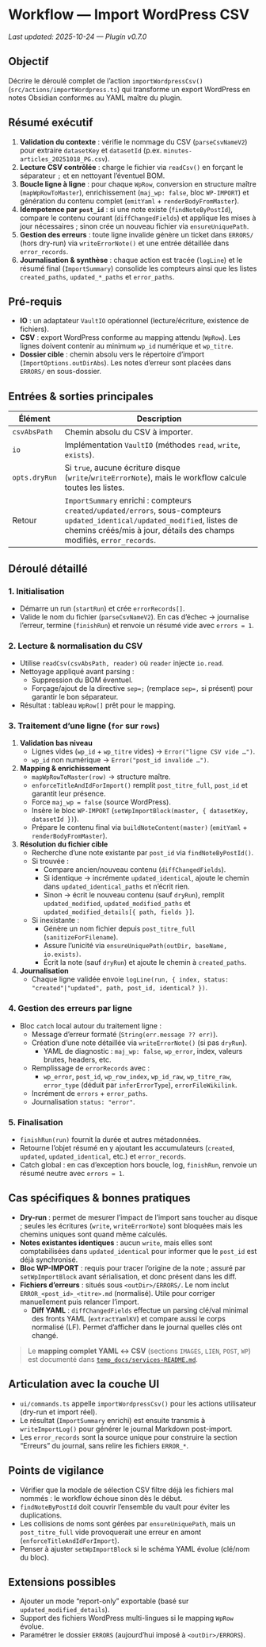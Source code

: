 # Workflow — Import WordPress CSV
_Last updated: 2025-10-24 — Plugin v0.7.0_

## Objectif
Décrire le déroulé complet de l’action `importWordpressCsv()` (`src/actions/importWordpress.ts`) qui transforme un export WordPress en notes Obsidian conformes au YAML maître du plugin.

## Résumé exécutif
1. **Validation du contexte** : vérifie le nommage du CSV (`parseCsvNameV2`) pour extraire `datasetKey` et `datasetId` (p.ex. `minutes-articles_20251018_PG.csv`).
2. **Lecture CSV contrôlée** : charge le fichier via `readCsv()` en forçant le séparateur `;` et en nettoyant l’éventuel BOM.
3. **Boucle ligne à ligne** : pour chaque `WpRow`, conversion en structure maître (`mapWpRowToMaster`), enrichissement (`maj_wp: false`, bloc `WP-IMPORT`) et génération du contenu complet (`emitYaml` + `renderBodyFromMaster`).
4. **Idempotence par `post_id`** : si une note existe (`findNoteByPostId`), compare le contenu courant (`diffChangedFields`) et applique les mises à jour nécessaires ; sinon crée un nouveau fichier via `ensureUniquePath`.
5. **Gestion des erreurs** : toute ligne invalide génère un ticket dans `ERRORS/` (hors dry-run) via `writeErrorNote()` et une entrée détaillée dans `error_records`.
6. **Journalisation & synthèse** : chaque action est tracée (`logLine`) et le résumé final (`ImportSummary`) consolide les compteurs ainsi que les listes `created_paths`, `updated_*_paths` et `error_paths`.

## Pré-requis
- **IO** : un adaptateur `VaultIO` opérationnel (lecture/écriture, existence de fichiers).
- **CSV** : export WordPress conforme au mapping attendu (`WpRow`). Les lignes doivent contenir au minimum `wp_id` numérique et `wp_titre`.
- **Dossier cible** : chemin absolu vers le répertoire d’import (`ImportOptions.outDirAbs`). Les notes d’erreur sont placées dans `ERRORS/` en sous-dossier.

## Entrées & sorties principales
| Élément | Description |
| --- | --- |
| `csvAbsPath` | Chemin absolu du CSV à importer. |
| `io` | Implémentation `VaultIO` (méthodes `read`, `write`, `exists`). |
| `opts.dryRun` | Si `true`, aucune écriture disque (`write`/`writeErrorNote`), mais le workflow calcule toutes les listes. |
| Retour | `ImportSummary` enrichi : compteurs `created/updated/errors`, sous-compteurs `updated_identical/updated_modified`, listes de chemins créés/mis à jour, détails des champs modifiés, `error_records`. |

## Déroulé détaillé
### 1. Initialisation
- Démarre un run (`startRun`) et crée `errorRecords[]`.
- Valide le nom du fichier (`parseCsvNameV2`). En cas d’échec → journalise l’erreur, termine (`finishRun`) et renvoie un résumé vide avec `errors = 1`.

### 2. Lecture & normalisation du CSV
- Utilise `readCsv(csvAbsPath, reader)` où `reader` injecte `io.read`.
- Nettoyage appliqué avant parsing :
  - Suppression du BOM éventuel.
  - Forçage/ajout de la directive `sep=;` (remplace `sep=,` si présent) pour garantir le bon séparateur.
- Résultat : tableau `WpRow[]` prêt pour le mapping.

### 3. Traitement d’une ligne (`for` sur `rows`)
1. **Validation bas niveau**
   - Lignes vides (`wp_id` + `wp_titre` vides) → `Error("ligne CSV vide …")`.
   - `wp_id` non numérique → `Error("post_id invalide …")`.
2. **Mapping & enrichissement**
   - `mapWpRowToMaster(row)` → structure maître.
   - `enforceTitleAndIdForImport()` remplit `post_titre_full`, `post_id` et garantit leur présence.
   - Force `maj_wp = false` (source WordPress).
   - Insère le bloc `WP-IMPORT` (`setWpImportBlock(master, { datasetKey, datasetId })`).
   - Prépare le contenu final via `buildNoteContent(master)` (`emitYaml` + `renderBodyFromMaster`).
3. **Résolution du fichier cible**
   - Recherche d’une note existante par `post_id` via `findNoteByPostId()`.
   - Si trouvée :
     - Compare ancien/nouveau contenu (`diffChangedFields`).
     - Si identique → incrémente `updated_identical`, ajoute le chemin dans `updated_identical_paths` et n’écrit rien.
     - Sinon → écrit le nouveau contenu (sauf `dryRun`), remplit `updated_modified`, `updated_modified_paths` et `updated_modified_details[{ path, fields }]`.
   - Si inexistante :
     - Génère un nom fichier depuis `post_titre_full` (`sanitizeForFilename`).
     - Assure l’unicité via `ensureUniquePath(outDir, baseName, io.exists)`.
     - Écrit la note (sauf `dryRun`) et ajoute le chemin à `created_paths`.
4. **Journalisation**
   - Chaque ligne validée envoie `logLine(run, { index, status: "created"|"updated", path, post_id, identical? })`.

### 4. Gestion des erreurs par ligne
- Bloc `catch` local autour du traitement ligne :
  - Message d’erreur formaté (`String(err.message ?? err)`).
  - Création d’une note détaillée via `writeErrorNote()` (si pas `dryRun`).
    - YAML de diagnostic : `maj_wp: false`, `wp_error`, index, valeurs brutes, headers, etc.
  - Remplissage de `errorRecords` avec :
    - `wp_error`, `post_id`, `wp_row_index`, `wp_id_raw`, `wp_titre_raw`, `error_type` (déduit par `inferErrorType`), `errorFileWikilink`.
  - Incrément de `errors` + `error_paths`.
  - Journalisation `status: "error"`.

### 5. Finalisation
- `finishRun(run)` fournit la durée et autres métadonnées.
- Retourne l’objet résumé en y ajoutant les accumulateurs (`created`, `updated`, `updated_identical`, etc.) et `error_records`.
- Catch global : en cas d’exception hors boucle, log, `finishRun`, renvoie un résumé neutre avec `errors = 1`.

## Cas spécifiques & bonnes pratiques
- **Dry-run** : permet de mesurer l’impact de l’import sans toucher au disque ; seules les écritures (`write`, `writeErrorNote`) sont bloquées mais les chemins uniques sont quand même calculés.
- **Notes existantes identiques** : aucun `write`, mais elles sont comptabilisées dans `updated_identical` pour informer que le `post_id` est déjà synchronisé.
- **Bloc WP-IMPORT** : requis pour tracer l’origine de la note ; assuré par `setWpImportBlock` avant sérialisation, et donc présent dans les diff.
- **Fichiers d’erreurs** : situés sous `<outDir>/ERRORS/`. Le nom inclut `ERROR_<post_id>_<titre>.md` (normalisé). Utile pour corriger manuellement puis relancer l’import.
   - **Diff YAML** : `diffChangedFields` effectue un parsing clé/val minimal des fronts YAML (`extractYamlKV`) et compare aussi le corps normalisé (LF). Permet d’afficher dans le journal quelles clés ont changé.

> Le **mapping complet YAML ↔ CSV** (sections `IMAGES`, `LIEN`, `POST`, `WP`) est documenté dans [`temp_docs/services-README.md`](../services-README.md#mapping-yaml-import-wordpress).

## Articulation avec la couche UI
- `ui/commands.ts` appelle `importWordpressCsv()` pour les actions utilisateur (dry-run et import réel).
- Le résultat (`ImportSummary` enrichi) est ensuite transmis à `writeImportLog()` pour générer le journal Markdown post-import.
- Les `error_records` sont la source unique pour construire la section “Erreurs” du journal, sans relire les fichiers `ERROR_*`.

## Points de vigilance
- Vérifier que la modale de sélection CSV filtre déjà les fichiers mal nommés : le workflow échoue sinon dès le début.
- `findNoteByPostId` doit couvrir l’ensemble du vault pour éviter les duplications.
- Les collisions de noms sont gérées par `ensureUniquePath`, mais un `post_titre_full` vide provoquerait une erreur en amont (`enforceTitleAndIdForImport`).
- Penser à ajuster `setWpImportBlock` si le schéma YAML évolue (clé/nom du bloc).

## Extensions possibles
- Ajouter un mode “report-only” exportable (basé sur `updated_modified_details`).
- Support des fichiers WordPress multi-lingues si le mapping `WpRow` évolue.
- Paramétrer le dossier `ERRORS` (aujourd’hui imposé à `<outDir>/ERRORS`).
